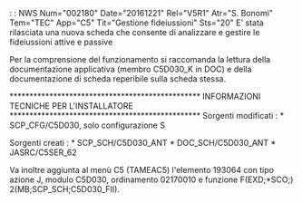  :  : NWS Num="002180" Date="20161221" Rel="V5R1" Atr="S. Bonomi" Tem="TEC" App="C5" Tit="Gestione fideiussioni" Sts="20"
E' stata rilasciata una nuova scheda che consente di analizzare e gestire le fideiussioni attive e passive

Per la comprensione del funzionamento si raccomanda la lettura della documentazione applicativa (membro C5D030_K in DOC) e della documentazione di scheda reperibile sulla scheda stessa.

\*\*\*\*\*\*\*\*\*\*\*\*\*\*\*\*\*\*\*\*\*\*\*\*\*\*\*\*\*\*\*\*\*\*\*\*\*\*\*\*\*\*\*\*\*\*\*\*
INFORMAZIONI TECNICHE PER L'INSTALLATORE
\*\*\*\*\*\*\*\*\*\*\*\*\*\*\*\*\*\*\*\*\*\*\*\*\*\*\*\*\*\*\*\*\*\*\*\*\*\*\*\*\*\*\*\*\*\*\*\*
Sorgenti modificati : 
\* SCP_CFG/C5D030, solo configurazione S

Sorgenti creati : 
\* SCP_SCH/C5D030_ANT
\* DOC_SCH/C5D030_ANT
\* JASRC/C5SER_62

Va inoltre aggiunta al menù C5 (TAMEAC5) l'elemento 193064 con tipo azione J, modulo C5D030, ordinamento 02170010 e funzione F(EXD;\*SCO;) 2(MB;SCP_SCH;C5D030_FII).

